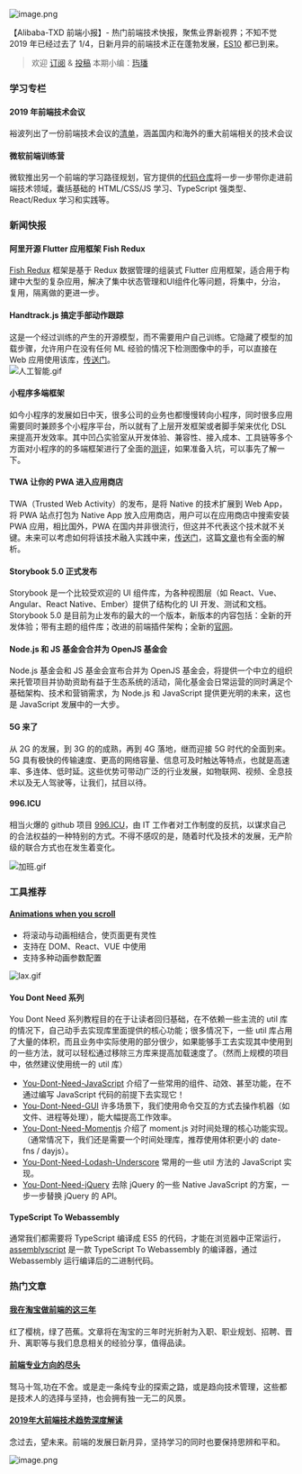 
![image.png](https://cdn.nlark.com/yuque/0/2019/png/103147/1554174860996-48dafaa4-e8f1-483f-9d05-8ccc91028aa5.png#align=left&display=inline&height=443&name=image.png&originHeight=886&originWidth=1790&size=2086701&status=done&width=895)

【Alibaba-TXD 前端小报】- 热门前端技术快报，聚焦业界新视界；不知不觉 2019 年已经过去了 1/4，日新月异的前端技术正在蓬勃发展，[ES10](https://segmentfault.com/a/1190000018311280) 都已到来。

> 欢迎 [订阅](https://zhuanlan.zhihu.com/txd-team) & [投稿](https://github.com/txd-team/monthly/issues)
> 本期小编：[玙璠](https://github.com/happyliuliu)


<a name="333b467a"></a>
### 学习专栏

<a name="bfdc0174"></a>
#### 2019 年前端技术会议

裕波列出了一份前端技术会议的[清单](https://www.yuque.com/itchina110/giku37/xdzuak)，涵盖国内和海外的重大前端相关的技术会议

<a name="343e4191"></a>
#### 微软前端训练营

微软推出另一个前端的学习路径规划，官方提供的[代码仓库](https://github.com/Microsoft/frontend-bootcamp)将一步一步带你走进前端技术领域，囊括基础的 HTML/CSS/JS 学习、TypeScript 强类型、React/Redux 学习和实践等。

<a name="81377773"></a>
### 新闻快报

<a name="9dbc3483"></a>
#### 阿里开源 Flutter 应用框架 Fish Redux

[Fish Redux](https://github.com/alibaba/fish-redux) 框架是基于 Redux 数据管理的组装式 Flutter 应用框架，适合用于构建中大型的复杂应用，解决了集中状态管理和UI组件化等问题，将集中，分治，复用，隔离做的更进一步。

<a name="25275f3e"></a>
#### Handtrack.js 搞定手部动作跟踪

这是一个经过训练的产生的开源模型，而不需要用户自己训练。它隐藏了模型的加载步骤，允许用户在没有任何 ML 经验的情况下检测图像中的手，可以直接在 Web 应用使用该库，[传送门](https://github.com/eduardolundgren/tracking.js)。<br />![人工智能.gif](https://cdn.nlark.com/yuque/0/2019/gif/137059/1554173440898-750a723a-7f77-4a2b-8be6-4657f6a1e5d5.gif#align=left&display=inline&height=194&name=%E4%BA%BA%E5%B7%A5%E6%99%BA%E8%83%BD.gif&originHeight=240&originWidth=320&size=3646259&status=done&width=259)
<a name="9c7217f5"></a>
#### 小程序多端框架

如今小程序的发展如日中天，很多公司的业务也都慢慢转向小程序，同时很多应用需要同时兼顾多个小程序平台，所以就有了上层开发框架或者脚手架来优化 DSL 来提高开发效率。其中凹凸实验室从开发体验、兼容性、接入成本、工具链等多个方面对小程序的的多端框架进行了全面的[测评](https://juejin.im/post/5c90eb366fb9a070d4199cc9)，如果准备入坑，可以事先了解一下。

<a name="634da4be"></a>
#### TWA 让你的 PWA 进入应用商店

TWA（Trusted Web Activity）的发布，是将 Native 的技术扩展到 Web App，将 PWA 站点打包为 Native App 放入应用商店，用户可以在应用商店中搜索安装 PWA 应用，相比国外，PWA 在国内并非很流行，但这并不代表这个技术就不关键。未来可以考虑如何将该技术融入实践中来，[传送门](https://developers.google.com/web/updates/2019/02/using-twa)，这篇[文章](https://www.infoq.cn/article/XTE9WzSL11iHmW*WBozi)也有全面的解析。

<a name="efd3541c"></a>
#### Storybook 5.0 正式发布

Storybook 是一个比较受欢迎的 UI 组件库，为各种视图层（如 React、Vue、Angular、React Native、Ember）提供了结构化的 UI 开发、测试和文档。Storybook 5.0 是目前为止发布的最大的一个版本，新版本的内容包括：全新的开发体验；带有主题的组件库；改进的前端插件架构；全新的[官网](https://storybook.js.org/)。

<a name="f73496b9"></a>
#### Node.js 和 JS 基金会合并为 OpenJS 基金会

Node.js 基金会和 JS 基金会宣布合并为 OpenJS 基金会，将提供一个中立的组织来托管项目并协助资助有益于生态系统的活动，简化基金会日常运营的同时满足个基础架构、技术和营销需求，为 Node.js 和 JavaScript 提供更光明的未来，这也是 JavaScript 发展中的一大步。

<a name="19024967"></a>
#### 5G 来了

从 2G 的发展，到 3G 的的成熟，再到 4G 落地，继而迎接 5G 时代的全面到来。5G 具有极快的传输速度、更高的网络容量、信息可及时触达等特点，也就是高速率、多连体、低时延。这些优势可带动广泛的行业发展，如物联网、视频、全息技术以及无人驾驶等，让我们，拭目以待。

<a name="996.ICU"></a>
#### 996.ICU

相当火爆的 github 项目 [996.ICU](https://github.com/996icu/996.ICU)，由 IT 工作者对工作制度的反抗，以谋求自己的合法权益的一种特别的方式。不得不感叹的是，随着时代及技术的发展，无产阶级的联合方式也在发生着变化。

![加班.gif](https://cdn.nlark.com/yuque/0/2019/gif/137059/1554173440891-46104a73-a778-4813-b116-2d2840e6795f.gif#align=left&display=inline&height=168&name=%E5%8A%A0%E7%8F%AD.gif&originHeight=104&originWidth=129&size=19061&status=done&width=208)

<a name="c11c7bd5"></a>
### 工具推荐

<a name="fcca144c"></a>
#### [Animations when you scroll](https://github.com/alexfoxy/laxxx)

* 将滚动与动画相结合，使页面更有灵性
* 支持在 DOM、React、VUE 中使用
* 支持多种动画参数配置

![lax.gif](https://cdn.nlark.com/yuque/0/2019/gif/137059/1554173440895-2c7ea1b1-3e3c-428b-9c40-fa08b863168c.gif#align=left&display=inline&height=259&name=lax.gif&originHeight=259&originWidth=320&size=634366&status=done&width=320)

<a name="948ca773"></a>
#### You Dont Need 系列

You Dont Need 系列教程目的在于让读者回归基础，在不依赖一些主流的 util 库的情况下，自己动手去实现库里面提供的核心功能；很多情况下，一些 util 库占用了大量的体积，而且业务中实际使用的部分很少，如果能够手工去实现其中使用到的一些方法，就可以轻松通过移除三方库来提高加载速度了。（然而上规模的项目中，依然建议使用统一的 util 库）

* [You-Dont-Need-JavaScript](https://github.com/you-dont-need/You-Dont-Need-JavaScript) 介绍了一些常用的组件、动效、甚至功能，在不通过编写 JavaScript 代码的前提下去实现它！
* [You-Dont-Need-GUI](https://github.com/you-dont-need/You-Dont-Need-GUI) 许多场景下，我们使用命令交互的方式去操作机器（如文件、进程等处理），能大幅提高工作效率。
* [You-Dont-Need-Momentjs](https://github.com/you-dont-need/You-Dont-Need-Momentjs) 介绍了 moment.js 对时间处理的核心功能实现。（通常情况下，我们还是需要一个时间处理库，推荐使用体积更小的 date-fns / dayjs）。
* [You-Dont-Need-Lodash-Underscore](https://github.com/you-dont-need/You-Dont-Need-Lodash-Underscore) 常用的一些 util 方法的 JavaScript 实现。
* [You-Dont-Need-jQuery](https://github.com/nefe/You-Dont-Need-jQuery) 去除 jQuery 的一些 Native JavaScript 的方案，一步一步替换 jQuery 的 API。

<a name="9db8acae"></a>
#### TypeScript To Webassembly

通常我们都需要将 TypeScript 编译成 ES5 的代码，才能在浏览器中正常运行，[assemblyscript](https://github.com/AssemblyScript/assemblyscript) 是一款 TypeScript To Webassembly 的编译器，通过 Webassembly 运行编译后的二进制代码。

<a name="c3fc5b0a"></a>
### 热门文章

<a name="6b65bba2"></a>
#### [我在淘宝做前端的这三年](https://zhuanlan.zhihu.com/yujiangshui)

红了樱桃，绿了芭蕉。文章将在淘宝的三年时光折射为入职、职业规划、招聘、晋升、离职等与我们息息相关的经验分享，值得品读。

<a name="204f357d"></a>
#### [前端专业方向的尽头](https://mp.weixin.qq.com/s?__biz=MzI5MTA4ODA3NQ==&mid=2247483710&idx=1&sn=cce855fd797f68ef77da424a7809500b&chksm=ec14b29adb633b8ccd4cab9a84adfd89014c96792c799b8501bdaf99bfc3c916dd298ffd62e3&mpshare=1&scene=2&srcid=&from=timeline&ascene=2&devicetype=androi)

驽马十驾,功在不舍。或是走一条纯专业的探索之路，或是趋向技术管理，这些都是技术人的选择与坚持，也会拥有独一无二的风景。

<a name="0c7751b3"></a>
#### [2019年大前端技术趋势深度解读](https://mp.weixin.qq.com/s?__biz=MjM5MDE0Mjc4MA==&mid=2651014404&idx=2&sn=7ed7c965c10af5463b0ffadd9661ab61&chksm=bdbebd578ac93441467b1d81bc81141f2cecbee0b35dd625c62156d8f6abd33d1bea8661bea6&xtrack=1&scene=0&subscene=131&clicktime=1552918479&ascene=7&devic)

念过去，望未来。前端的发展日新月异，坚持学习的同时也要保持思辨和平和。


![image.png](https://cdn.nlark.com/yuque/0/2019/png/137059/1554173440911-9bd825a2-0664-4e96-b300-12a855a34e4a.png#align=left&display=inline&height=378&name=image.png&originHeight=1044&originWidth=1080&size=1149092&status=done&width=391)


